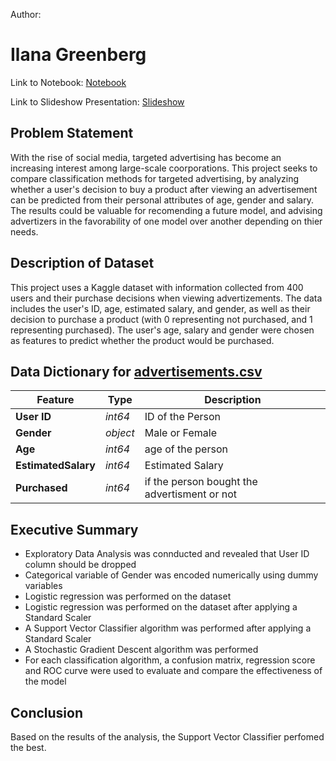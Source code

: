 Author:

# Ilana Greenberg

Link to Notebook: [Notebook](https://colab.research.google.com/drive/1_8d5Bb3CyKQOSCclv-zLiCet21noeCi2?authuser=1#scrollTo=48uOnS-q__ue)

Link to Slideshow Presentation: [Slideshow](https://docs.google.com/presentation/d/1J53p0-xHDUiF3Nr1eCOXclAh3F-9OE5ZffplDbf_wPI/edit#slide=id.g1ee6196da71_0_1221)

## Problem Statement
With the rise of social media, targeted advertising has become an increasing interest among large-scale coorporations. This project seeks to compare classification methods for targeted advertising, by analyzing whether a user's decision to buy a product after viewing an advertisement can be predicted from their personal attributes of age, gender and salary. The results could be valuable for recomending a future model, and advising advertizers in the favorability of one model over another depending on thier needs. 

## Description of Dataset
This project uses a Kaggle dataset with information collected from 400 users and their purchase decisions when viewing advertizements.  The data includes the user's ID, age, estimated salary, and gender, as well as their decision to purchase a product (with 0 representing not purchased, and 1 representing purchased).  The user's age, salary and gender were chosen as features to predict whether the product would be purchased. 

## Data Dictionary for [advertisements.csv](./advertisments.csv)

|Feature|Type|Description|
|---|---|---|
|**User ID**|*int64*|ID of the Person|
|**Gender**|*object*|Male or Female|
|**Age**|*int64*|age of the person|
|**EstimatedSalary**|*int64*|Estimated Salary |
|**Purchased**|*int64*|if the person bought the advertisment or not|

## Executive Summary
- Exploratory Data Analysis was connducted and revealed that User ID column should be dropped
- Categorical variable of Gender was encoded numerically using dummy variables
- Logistic regression was performed on the dataset 
- Logistic regression was performed on the dataset after applying a Standard Scaler
- A Support Vector Classifier algorithm was performed after applying a Standard Scaler
- A Stochastic Gradient Descent algorithm was performed
- For each classification algorithm, a confusion matrix, regression score and ROC curve were used to evaluate and compare the effectiveness of the model 

## Conclusion 

Based on the results of the analysis, the Support Vector Classifier perfomed the best.  
